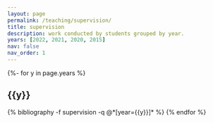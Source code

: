 ```yaml
---
layout: page
permalink: /teaching/supervision/
title: supervision
description: work conducted by students grouped by year.
years: [2022, 2021, 2020, 2015]
nav: false
nav_order: 1
---
```

<!-- _pages/publications.md -->
<div class="publications">


{%- for y in page.years %}
  <h2 class="year">{{y}}</h2>
  {% bibliography -f supervision -q @*[year={{y}}]* %}
{% endfor %}

</div>
